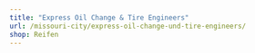 ```yaml
---
title: "Express Oil Change & Tire Engineers"
url: /missouri-city/express-oil-change-und-tire-engineers/
shop: Reifen
---
```

